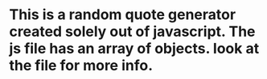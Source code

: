 # This is a random quote generator created solely out of javascript. The js file has an array of objects. look at the file for more info. 
